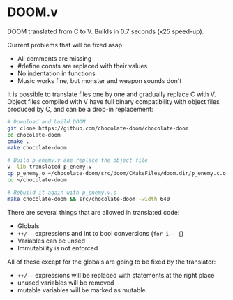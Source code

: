 # DOOM.v
DOOM translated from C to V.  Builds in 0.7 seconds (x25 speed-up).


Current problems that will be fixed asap:

- All comments are missing
- #define consts are replaced with their values
- No indentation in functions
- Music works fine, but monster and weapon sounds don't


It is possible to translate files one by one and gradually replace C with V. Object files compiled with V have full binary compatibility with object files produced by C, and can be a drop-in replacement:

```bash
# Download and build DOOM
git clone https://github.com/chocolate-doom/chocolate-doom
cd chocolate-doom
cmake .
make chocolate-doom

# Build p_enemy.v ane replace the object file
v -lib translated p_enemy.v
cp p_enemy.o ~/chocolate-doom/src/doom/CMakeFiles/doom.dir/p_enemy.c.o
cd ~/chocolate-doom

# Rebuild it again with p_enemy.v.o
make chocolate-doom && src/chocolate-doom -width 640
```

There are several things that are allowed in translated code:
- Globals
- `++/--` expressions and int to bool conversions (`for i-- {`)
- Variables can be unsed
- Immutability is not enforced

All of these except for the globals are going to be fixed by the translator: 

- `++/--` expressions will be replaced with statements at the right place
- unused variables will be removed
- mutable variables will be marked as mutable.
